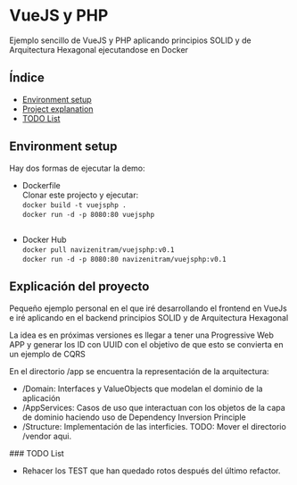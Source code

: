 <h1>VueJS y PHP</h1>

Ejemplo sencillo de VueJS y PHP aplicando principios SOLID y de Arquitectura Hexagonal ejecutandose en Docker

## Índice

* [Environment setup](#environment-setup)
* [Project explanation](#project-explanation)
* [TODO List](#todo-list)

## Environment setup

Hay dos formas de ejecutar la demo:

* Dockerfile<br>
  Clonar este projecto y ejecutar:<br>
  `docker build -t vuejsphp .`<br>
  `docker run -d -p 8080:80 vuejsphp`  
##
* Docker Hub <br>
`docker pull navizenitram/vuejsphp:v0.1`<br>
`docker run -d -p 8080:80 navizenitram/vuejsphp:v0.1`

## Explicación del proyecto

<p>Pequeño ejemplo personal en el que iré desarrollando el frontend en VueJs e iré aplicando en el backend principios SOLID y de Arquitectura Hexagonal</p>

<p>La idea es en próximas versiones es llegar a tener una Progressive Web APP y generar los ID con UUID con el objetivo de que esto se convierta en un ejemplo de CQRS</p>
<p>En el directorio /app se encuentra la representación de la arquitectura: </p>
<ul>
    <li>/Domain: Interfaces y ValueObjects que modelan el dominio de la aplicación </li>
    <li>/AppServices: Casos de uso que interactuan con los objetos de la capa de dominio haciendo uso de Dependency Inversion Principle</li>
    <li>/Structure: Implementación de las interficies. TODO: Mover el directorio /vendor aqui.</li>
</ul>
### TODO List
<ul>
<li>Rehacer los TEST que han quedado rotos después del último refactor.</li>
</ul>


